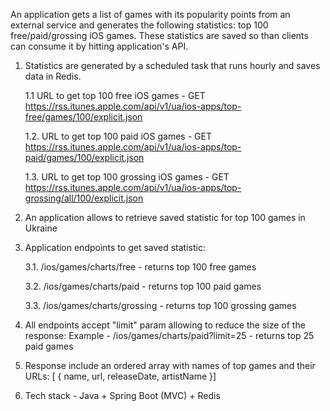 An application gets a list of games with its popularity points from an external service and generates the following statistics: top 100 free/paid/grossing iOS games. These statistics are saved so than clients can consume it by hitting application's API.

1. Statistics are generated by a scheduled task that runs hourly and saves data in Redis.

    1.1 URL to get top 100 free iOS games - GET https://rss.itunes.apple.com/api/v1/ua/ios-apps/top-free/games/100/explicit.json

    1.2. URL to get top 100 paid iOS games - GET https://rss.itunes.apple.com/api/v1/ua/ios-apps/top-paid/games/100/explicit.json

    1.3. URL to get top 100 grossing iOS games - GET https://rss.itunes.apple.com/api/v1/ua/ios-apps/top-grossing/all/100/explicit.json

2. An application allows to retrieve saved statistic for top 100 games in Ukraine

3. Application endpoints to get saved statistic:

    3.1. /ios/games/charts/free - returns top 100 free games

    3.2. /ios/games/charts/paid - returns top 100 paid games

    3.3. /ios/games/charts/grossing - returns top 100 grossing games

4. All endpoints accept "limit" param allowing to reduce the size of the response:
Example - /ios/games/charts/paid?limit=25 - returns top 25 paid games
 
5. Response include an ordered array with names of top games and their URLs:
[ { name, url, releaseDate, artistName }]

6. Tech stack - Java + Spring Boot (MVC) + Redis

